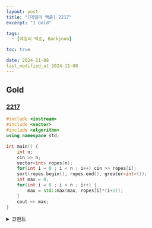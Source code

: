 ```yaml
---
layout: post
title: "[데일리 백준] 2217"
excerpt: "1 Gold"

tags:
  - [데일리 백준, Backjoon]

toc: true

date: 2024-11-08
last_modified_at 2024-11-08
---
```

## Gold
### [2217][def]

```c++
#include <iostream>
#include <vector>
#include <algorithm>
using namespace std;

int main() {
    int n;
    cin >> n;
    vector<int> ropes(n);
    for(int i = 0 ; i < n ; i++) cin >> ropes[i];
    sort(ropes.begin(), ropes.end(), greater<int>());
    int max = 0;
    for(int i = 0 ; i < n ; i++) {
        max = std::max(max, ropes[i]*(i+1));
    }
    cout << max;
}
```

<details>
<summary>코멘트</summary>
<div markdown="1">

- 그리디 알고리즘. (날먹)

</div>
</details>

[def]: https://www.acmicpc.net/problem/2217